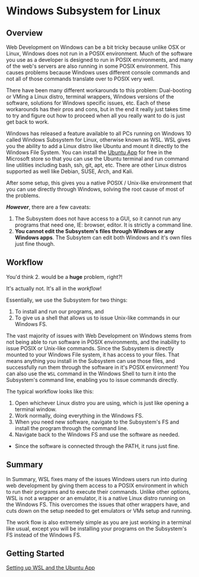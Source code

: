 
# Windows Subsystem for Linux 
 
## Overview  
 
Web Development on Windows can be a bit tricky because unlike OSX or Linux, Windows does not run in a POSIX environment. Much of the software you use as a developer is designed to run in POSIX environments, and many of the web's servers are also running in some POSIX environment. This causes problems because Windows uses different console commands and not all of those commands translate over to POSIX very well. 
 
There have been many different workarounds to this problem: Dual-booting or VMing a Linux distro, terminal wrappers, Windows versions of the software, solutions for Windows specific issues, etc. Each of these workarounds has their pros and cons, but in the end it really just takes time to try and figure out how to proceed when all you really want to do is just get back to work. 
 
Windows has released a feature available to all PCs running on Windows 10 called Windows Subsystem for Linux, otherwise known as WSL. WSL gives you the ability to add a Linux distro like Ubuntu and mount it directly to the Windows File System. You can install the [Ubuntu App](https://www.microsoft.com/en-us/store/p/ubuntu/9nblggh4msv6) for free in the Microsoft store so that you can use the Ubuntu terminal and run command line utilities including bash, ssh, git, apt, etc. There are other Linux distros supported as well like Debian, SUSE, Arch, and Kali.

After some setup, this gives you a native POSIX / Unix-like environment that you can use directly through Windows, solving the root cause of most of the problems. 

_**However**_, there are a few caveats:
 
1. The Subsystem does not have access to a GUI, so it cannot run any programs that need one, IE: browser, editor. It is strictly a command line. 
1. **You cannot edit the Subsystem's files through Windows or any Windows apps**. The Subsytem can edit both Windows and it's own files just fine though. 
 
## Workflow 
 
You'd think 2. would be a **huge** problem, right?!

It's actually not. It's all in the _workflow_!
 
Essentially, we use the Subsystem for two things: 
 
1. To install and run our programs, and 
1. To give us a shell that allows us to issue Unix-like commands in our Windows FS. 
 
The vast majority of issues with Web Development on Windows stems from not being able to run software in POSIX environments, and the inability to issue POSIX or Unix-like commands. Since the Subsystem is directly mounted to your Windows File system, it has access to your files. That means anything you install in the Subsystem can use those files, and  successfully run them through the software in it's POSIX environment! You can also use the `WSL` command in the Windows Shell to turn it into the Subsystem's command line, enabling you to issue commands directly. 
 
The typical workflow looks like this: 
1. Open whichever Linux distro you are using, which is just like opening a terminal window.
1. Work normally, doing everything in the Windows FS.  
1. When you need new software, navigate to the Subsystem's FS and install the program through the command line. 
1. Navigate back to the Windows FS and use the software as needed. 
- Since the software is connected through the PATH, it runs just fine. 

## Summary

In Summary, WSL fixes many of the issues Windows users run into during web development by giving them access to a POSIX environment in which to run their programs and to execute their commands. Unlike other options, WSL is not a wrapper or an emulator, it is a native Linux distro running on the Windows FS. This overcomes the issues that other wrappers have, and cuts down on the setup needed to get emulators or VMs setup and running.

The work flow is also extremely simple as you are just working in a terminal like usual, except you will be installing your programs on the Subsystem's FS instead of the Windows FS.

## Getting Started

[Setting up WSL and the Ubuntu App](./02_WSL_Ubuntu_setup.md)
